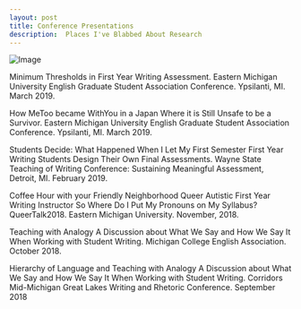 ```yaml
---
layout: post
title: Conference Presentations
description:  Places I've Blabbed About Research
---
```


![Image](/gradfolio/assets/images/egsa.jpg "Vee")

Minimum Thresholds in First Year Writing Assessment. Eastern Michigan University English Graduate Student Association Conference. Ypsilanti, MI. March 2019. 

How MeToo became WithYou in a Japan Where it is Still Unsafe to be a Survivor. Eastern Michigan University English Graduate Student Association Conference. Ypsilanti, MI. March 2019.

Students Decide: What Happened When I Let My First Semester First Year Writing Students Design Their Own Final Assessments. Wayne State Teaching of Writing Conference: Sustaining Meaningful Assessment, Detroit, MI. February 2019.

Coffee Hour with your Friendly Neighborhood Queer Autistic First Year Writing Instructor So Where Do I Put My Pronouns on My Syllabus? QueerTalk2018. Eastern Michigan University. November, 2018.

Teaching with Analogy A Discussion about What We Say and How We Say It When Working with Student Writing. Michigan College English Association. October 2018.

Hierarchy of Language and Teaching with Analogy A Discussion about What We Say and How We Say It When Working with Student Writing. Corridors Mid-Michigan Great Lakes Writing and Rhetoric Conference. September 2018